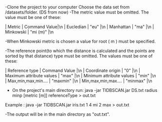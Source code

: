 -Clone the project to your computer
Choose the data set from /datasets/folder. (DS from now)
-The metric value must be omitted. The value must be one of these:

| Metric    | Command Value|\n
| Eucledian |     "eu"     |\n
| Manhattan |     "ma"     |\n
| Minkowski |   "mi (m)"   |\n

-When Minkowski metric is chosen a value for root ( m ) must be specified.  

-The reference point(to which the distance is calculated and the points are sorted by that distance) type must be omitted. The values must be one of these:

|    Reference type        |     Command Value   |\n
|   Coordinate origin      |          "0"        |\n
| Maximum attribute values |         "max"       |\n
| Minimum attribute values |         "min"       |\n
|    Max,min,max,min....   |        "maxmin"     |\n
|   Min,max,min,max....    |        "minmax"     |\n


- On the project's main directory run:
java -jar TIDBSCAN.jar DS.txt radius minp [metric [m]] referenceType > out.txt

Example : java -jar TIDBSCAN.jar iris.txt 1 4 mi 2 max > out.txt

-The output will be in the main directory as "out.txt". 



